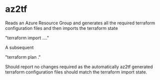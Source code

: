 # az2tf

Reads an Azure Resource Group and generates all the required terraform configuration files and then imports the terraform state 

"terraform import ...."

A subsequent 

"terraform plan ."  

Should report no changes required as the automatically az2tf generated terraform configuration files should match the terraform import state.

